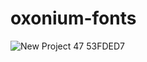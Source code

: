 # oxonium-fonts

![New Project 47  53FDED7](https://user-images.githubusercontent.com/129123695/230361137-0bc4f899-f3fb-49fc-ad50-93c9a8582887.png)
